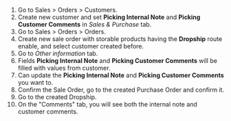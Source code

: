1.  Go to Sales \> Orders \> Customers.
2.  Create new customer and set **Picking Internal Note** and **Picking
    Customer Comments** in *Sales & Purchase* tab.
3.  Go to Sales \> Orders \> Orders.
4.  Create new sale order with storable products having the **Dropship** route enable,
    and select customer created before.
5.  Go to *Other information* tab.
6.  Fields **Picking Internal Note** and **Picking Customer Comments**
    will be filled with values from customer.
7.  Can update the **Picking Internal Note** and **Picking Customer
    Comments** you want to.
8.  Confirm the Sale Order, go to the created Purchase Order and confirm it.
9.  Go to the created Dropship.
10. On the "Comments" tab, you will see both the internal note and
    customer comments.
